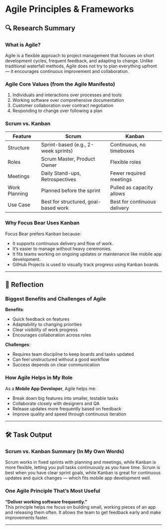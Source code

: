 # Agile Principles & Frameworks

## 🔍 Research Summary

### What is Agile?

Agile is a flexible approach to project management that focuses on short development cycles, frequent feedback, and adapting to change. Unlike traditional waterfall methods, Agile does not try to plan everything upfront — it encourages continuous improvement and collaboration.

### Agile Core Values (from the Agile Manifesto)

1. Individuals and interactions over processes and tools  
2. Working software over comprehensive documentation  
3. Customer collaboration over contract negotiation  
4. Responding to change over following a plan

### Scrum vs. Kanban

| Feature             | Scrum                              | Kanban                              |
|---------------------|-------------------------------------|--------------------------------------|
| Structure           | Sprint-based (e.g., 2-week sprints) | Continuous, no timeboxes             |
| Roles               | Scrum Master, Product Owner         | Flexible roles                       |
| Meetings            | Daily Stand-ups, Retrospectives     | Fewer required meetings              |
| Work Planning       | Planned before the sprint           | Pulled as capacity allows            |
| Use Case            | Best for structured, goal-based work | Best for continuous delivery         |

### Why Focus Bear Uses Kanban

Focus Bear prefers Kanban because:
- It supports continuous delivery and flow of work.
- It’s easier to manage without heavy ceremonies.
- It fits teams working on ongoing updates or maintenance like mobile app development.
- GitHub Projects is used to visually track progress using Kanban boards.

---

## 📝 Reflection

### Biggest Benefits and Challenges of Agile

**Benefits**:
- Quick feedback on features
- Adaptability to changing priorities
- Clear visibility of work progress
- Encourages collaboration across roles

**Challenges**:
- Requires team discipline to keep boards and tasks updated
- Can feel unstructured without a good workflow
- Success depends on clear communication

### How Agile Helps in My Role

As a **Mobile App Developer**, Agile helps me:
- Break down big features into smaller, testable tasks
- Collaborate closely with designers and QA
- Release updates more frequently based on feedback
- Improve quality and speed through continuous iteration

---

## 🛠️ Task Output

### Scrum vs. Kanban Summary (In My Own Words)

Scrum works in fixed sprints with planning and meetings, while Kanban is more flexible, letting you pull tasks continuously as you have time. Scrum is best when you have clear sprint goals, while Kanban is great for continuous updates and quick changes — which fits mobile app development well.

### One Agile Principle That’s Most Useful

**“Deliver working software frequently.”**  
This principle helps me focus on building small, working pieces of an app and releasing them often. It allows the team to get feedback early and make improvements faster.

---
